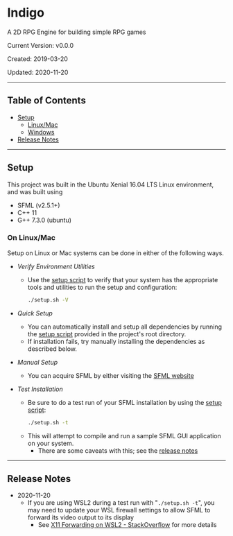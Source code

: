 # Indigo
A 2D RPG Engine for building simple RPG games

Current Version: v0.0.0

Created: 2019-03-20

Updated: 2020-11-20

---

## Table of Contents

- [Setup](#setup)
    - [Linux/Mac](#on-linuxmac)
    - [Windows](#on-windows)
- [Release Notes](#release-notes)

---

## Setup
This project was built in the Ubuntu Xenial 16.04 LTS Linux environment, and was built using

- SFML (v2.5.1+)
- C++ 11
- G++ 7.3.0 (ubuntu)

### On Linux/Mac
Setup on Linux or Mac systems can be done in either of the following ways.

- *Verify Environment Utilities*
    - Use the [setup script](./setup/setup.sh) to verify that your system has the appropriate tools and utilities to run the setup and configuration:
        ```bash
        ./setup.sh -V
        ```

- *Quick Setup*
    - You can automatically install and setup all dependencies by running the [setup script](./setup/setup.sh) provided in the project's root directory.
    - If installation fails, try manually installing the dependencies as described below.

- *Manual Setup*
    - You can acquire SFML by either visiting the [SFML website](https://www.sfml-dev.org/)

- *Test Installation*
    - Be sure to do a test run of your SFML installation by using the [setup script](./setup/setup.sh):
        ```bash
        ./setup.sh -t
        ```
    - This will attempt to compile and run a sample SFML GUI application on your system.
        - There are some caveats with this; see the [release notes](#release-notes)

---

## Release Notes

- 2020-11-20
    - If you are using WSL2 during a test run with "`./setup.sh -t`", you may need to update your WSL firewall settings to allow SFML to forward its video output to its display
        - See [X11 Forwarding on WSL2 - StackOverflow](https://stackoverflow.com/questions/61110603/how-to-set-up-working-x11-forwarding-on-wsl2) for more details